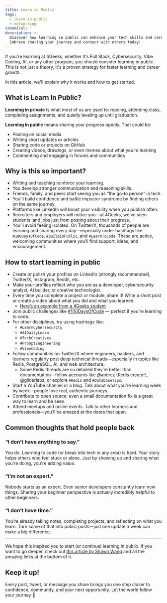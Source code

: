 ```yaml
---
title: Learn in Public
tags:
  - learn-in-public
  - networking
canonical: ''
description: >-
  Discover how learning in public can enhance your tech skills and career.
  Embrace sharing your journey and connect with others today!
---
```


If you're learning at 4Geeks, whether it's Full Stack, Cybersecurity, Vibe Coding, AI, or any other program, you should consider learning in public. This is not just a theory, it's a proven strategy for faster learning and career growth.

In this article, we'll explain why it works and how to get started.

## What is Learn In Public?

**Learning in private** is what most of us are used to: reading, attending class, completing assignments, and quietly leveling up until graduation.

**Learning in public** means sharing your progress openly. That could be:

- Posting on social media
- Writing short updates or articles
- Sharing code or projects on GitHub
- Creating videos, drawings, or even memes about what you’re learning
- Commenting and engaging in forums and communities

## Why is this so important?

- Writing and teaching reinforce your learning.
- You develop stronger communication and reasoning skills.
- Friends, family, and peers start seeing you as “the go-to person” in tech.
- You’ll build confidence and battle impostor syndrome by finding others on the same journey.
- Platforms like LinkedIn will boost your visibility when you publish often.
- Recruiters and employers will notice you—at 4Geeks, we've seen students land jobs just from posting about their progress.
- You’ll avoid feeling isolated. On Twitter/X, thousands of people are learning and sharing every day—especially under hashtags like `#100DaysOfCode`, `#BuildInPublic`, and `#LearnToCode`. These are active, welcoming communities where you’ll find support, ideas, and encouragement.

## How to start learning in public

- Create or polish your profiles on LinkedIn (strongly recommended), Twitter/X, Instagram, Reddit, etc.
- Make your profiles reflect who you are as a developer, cybersecurity analyst, AI builder, or creative technologist.
- Every time you complete a project or module, share it! Write a short post or create a video about what you did and what you learned.
  - [Here’s an example from a 4Geeks student](https://www.linkedin.com/feed/update/urn:li:activity:6750086679345815552/)
- Join public challenges like [#100DaysOfCode](https://www.100daysofcode.com/) — perfect if you're learning to code.
- For other disciplines, try using hashtags like:
  - `#LearnCybersecurity`
  - `#AIDailyLearn`
  - `#TechCreatives`
  - `#PromptEngineering`
  - `#VibeCoding`
- Follow communities on Twitter/X where engineers, hackers, and learners regularly post deep technical threads—especially in topics like Redis, PostgreSQL, AI, and web architecture.
  - Some Redis threads are so detailed they’re better than documentation—follow accounts like @antirez (Redis creator), @gliderlabs, or explore `#Redis` and `#DatabaseTips`.
- Start a YouTube channel or a blog. Talk about what you’re learning week by week—people love real, authentic journeys.
- Contribute to open source: even a small documentation fix is a great way to learn and be seen.
- Attend meetups and online events. Talk to other learners and professionals—you’ll be amazed at the doors that open.

## Common thoughts that hold people back

### “I don’t have anything to say.”

You do. Learning to code (or break into tech in any area) is hard. Your story helps others who feel stuck or alone. Just by showing up and sharing what you're doing, you're adding value.

### “I’m not an expert.”

Nobody starts as an expert. Even senior developers constantly learn new things. Sharing your beginner perspective is actually incredibly helpful to other beginners.

### “I don’t have time.”

You're already taking notes, completing projects, and reflecting on what you learn. Turn some of that into public posts—just one update a week can make a big difference.

---

We hope this inspired you to start (or continue) learning in public. If you want to go deeper, check out [this article by Shawn Wang](https://www.swyx.io/learn-in-public/) and all the amazing links at the bottom of it.

## Keep it up!

Every post, tweet, or message you share brings you one step closer to confidence, community, and your next opportunity. Let the world follow your journey 🚀
